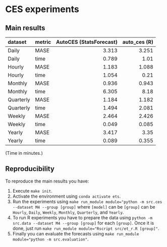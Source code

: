 # CES experiments

## Main results

| dataset   | metric   |   AutoCES (StatsForecast) |   auto_ces (R) | 
|:----------|:---------|------:|--------:|
| Daily     | MASE     | 3.313 |   3.251 |
| Daily     | time     | 0.789 |   1.01  |
| Hourly    | MASE     | 1.183 |   1.088 |
| Hourly    | time     | 1.054 |   0.21  |
| Monthly   | MASE     | 0.936 |   0.943 |
| Monthly   | time     | 6.305 |   8.18  |
| Quarterly | MASE     | 1.184 |   1.182 |
| Quarterly | time     | 1.494 |   2.081 |
| Weekly    | MASE     | 2.464 |   2.426 |
| Weekly    | time     | 0.049 |   0.085 |
| Yearly    | MASE     | 3.417 |   3.35  |
| Yearly    | time     | 0.089 |   0.355 |

(Time in minutes.)


## Reproducibility

To reproduce the main results you have:

1. Execute `make init`. 
2. Activate the environment using `conda activate ets`.
3. Run the experiments using `make run_module module="python -m src.ces --dataset M4 --group [group]` where `[model]` can be `[group]` can be `Hourly`, `Daily`, `Weekly`, `Monthly`, `Quarterly`, and `Yearly`.
4. To run R experiments you have to prepare the data using `python -m src.data --dataset M4 --group [group]` for each `[group]`. Once it is done, just run `make run_module module="Rscript src/et_r.R [group]"`.
5. Finally you can evaluate the forecasts using `make run_module module="python -m src.evaluation"`.
